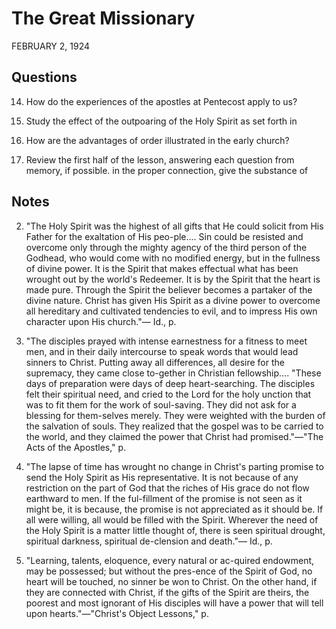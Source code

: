 # The Great Missionary
FEBRUARY 2, 1924

## Questions

14. How do the experiences of the apostles at Pentecost apply to us? 

4. Study the effect of the outpoaring of the Holy Spirit as set forth in 

18. How are the advantages of order illustrated in the early church? 

6. Review the first half of the lesson, answering each question from memory, if possible. in the proper connection, give the substance of

## Notes

2. "The Holy Spirit was the highest of all gifts that He could solicit from His Father for the exaltation of His peo-ple.... Sin could be resisted and overcome only through the mighty agency of the third person of the Godhead, who would come with no modified energy, but in the fullness of divine power. It is the Spirit that makes effectual what has been wrought out by the world's Redeemer. It is by the Spirit that the heart is made pure. Through the Spirit the believer becomes a partaker of the divine nature. Christ has given His Spirit as a divine power to overcome all hereditary and cultivated tendencies to evil, and to impress His own character upon His church."— Id., p.

3. "The disciples prayed with intense earnestness for a fitness to meet men, and in their daily intercourse to speak words that would lead sinners to Christ. Putting away all differences, all desire for the supremacy, they came close to-gether in Christian fellowship.... "These days of preparation were days of deep heart-searching. The disciples felt their spiritual need, and cried to the Lord for the holy unction that was to fit them for the work of soul-saving. They did not ask for a blessing for them-selves merely. They were weighted with the burden of the salvation of souls. They realized that the gospel was to be carried to the world, and they claimed the power that Christ had promised."—"The Acts of the Apostles," p.

4. "The lapse of time has wrought no change in Christ's parting promise to send the Holy Spirit as His representative. It is not because of any restriction on the part of God that the riches of His grace do not flow earthward to men. If the ful-fillment of the promise is not seen as it might be, it is because, the promise is not appreciated as it should be. If all were willing, all would be filled with the Spirit. Wherever the need of the Holy Spirit is a matter little thought of, there is seen spiritual drought, spiritual darkness, spiritual de-clension and death."— Id., p.

6. "Learning, talents, eloquence, every natural or ac-quired endowment, may be possessed; but without the pres-ence of the Spirit of God, no heart will be touched, no sinner be won to Christ. On the other hand, if they are connected with Christ, if the gifts of the Spirit are theirs, the poorest and most ignorant of His disciples will have a power that will tell upon hearts."—"Christ's Object Lessons," p.
